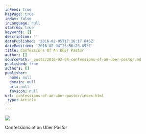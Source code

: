 ```yaml
---
inFeed: true
hasPage: true
inNav: false
inLanguage: null
starred: true
keywords: []
description: ''
datePublished: '2016-02-05T17:16:17.646Z'
dateModified: '2016-02-04T23:56:23.893Z'
title: Confessions Of An Uber Pastor
author: []
sourcePath: _posts/2016-02-04-confessions-of-an-uber-pastor.md
published: true
authors: []
publisher:
  name: null
  domain: null
  url: null
  favicon: null
url: confessions-of-an-uber-pastor/index.html
_type: Article

---
```

![](https://the-grid-user-content.s3-us-west-2.amazonaws.com/55927792-be2a-4f0b-9a82-9adea9581900.JPG)

Confessions of an Uber Pastor